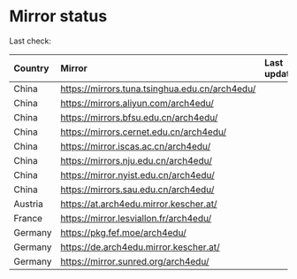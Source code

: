 <script src="./time.js"></script>
# Mirror status
Last check: <script type="text/javascript">localize(1718241769.2420764);</script>

|Country|Mirror|Last update|
|:------|:-----|:----------|
|China|https://mirrors.tuna.tsinghua.edu.cn/arch4edu/|<script type="text/javascript">localize(1718217797);</script>|
|China|https://mirrors.aliyun.com/arch4edu/|<script type="text/javascript">localize(1718217797);</script>|
|China|https://mirrors.bfsu.edu.cn/arch4edu/|<script type="text/javascript">localize(1718131041);</script>|
|China|https://mirrors.cernet.edu.cn/arch4edu/|<script type="text/javascript">localize(1718217797);</script>|
|China|https://mirror.iscas.ac.cn/arch4edu/|<script type="text/javascript">localize(1718217797);</script>|
|China|https://mirrors.nju.edu.cn/arch4edu/|<script type="text/javascript">localize(1718131041);</script>|
|China|https://mirror.nyist.edu.cn/arch4edu/|<script type="text/javascript">localize(1718131041);</script>|
|China|https://mirrors.sau.edu.cn/arch4edu/|<script type="text/javascript">localize(1718217797);</script>|
|Austria|https://at.arch4edu.mirror.kescher.at/|<script type="text/javascript">localize(1718217797);</script>|
|France|https://mirror.lesviallon.fr/arch4edu/|<script type="text/javascript">localize(1718217797);</script>|
|Germany|https://pkg.fef.moe/arch4edu/|<script type="text/javascript">localize(1718217797);</script>|
|Germany|https://de.arch4edu.mirror.kescher.at/|<script type="text/javascript">localize(1718217797);</script>|
|Germany|https://mirror.sunred.org/arch4edu/|<script type="text/javascript">localize(1718217797);</script>|

<script src="./tablefilter/tablefilter.js"></script>
<script src="./table.js"></script>